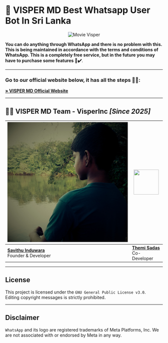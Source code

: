# 🎩 VISPER MD Best Whatsapp User Bot In Sri Lanka

<p align="center">
  <img src="https://mv-visper-full-db.pages.dev/Data/visper_main.jpeg" alt="Movie Visper"/>

</p>

**You can do anything through WhatsApp and there is no problem with this. This is being maintained in accordance with the terms and conditions of WhatsApp. This is a completely free service, but in the future you may have to purchase some features 🔗✔️**.

---
### Go to our official website below, it has all the steps 👨‍🔧:
**[» VISPER MD Official Website](https://visper-md-offical.vercel.app/)**

---


## 👩‍💻 VISPER MD Team - VisperInc *[Since 2025]*

| <a href="https://github.com/Saviyakolla"><img src="https://raw.githubusercontent.com/Saviyakolla/Voice_Database/main/Random-Images_DB/img/myedit.png"></a> | <a href="https://github.com/themisadas"><img src="https://i.ibb.co/twGhKscZ/jpg.jpg" width=80 height=80></a> |
|---|---|
| **[Savithu Induwara](https://github.com/Saviyskolla)**</br>Founder & Developer | **[Themi Sadas](https://github.com/THEMISADAS2007)**</br>Co-Developer |

---

## License
This project is licensed under the `GNU General Public License v3.0`.  
Editing copyright messages is strictly prohibited.

---

## Disclaimer
`WhatsApp` and its logo are registered trademarks of Meta Platforms, Inc. We are not associated with or endorsed by Meta in any way.
